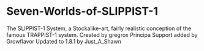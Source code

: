 # Seven-Worlds-of-SLIPPIST-1
The SLIPPIST-1 System, a Stockalike-art, fairly realistic conception of the famous TRAPPIST-1 system. 
Created by gregrox
Principa Support added by Growflavor
Updated to 1.8.1 by Just_A_Shawn
